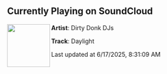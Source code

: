 ## Currently Playing on SoundCloud

[<img align="left" width="100" src="https://i1.sndcdn.com/artworks-zj6GSUTfRq2TtSio-kyFeLA-t500x500.png">](https://soundcloud.com/djstoker/daylight)

**Artist**: Dirty Donk DJs 

**Track**: Daylight

Last updated at 6/17/2025, 8:31:09 AM
